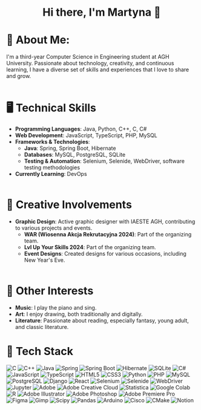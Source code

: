 <h1 align="center">Hi there, I'm Martyna 🤍</h1> 

# 🤍 About Me:
I'm a third-year Computer Science in Engineering student at AGH University. Passionate about technology, creativity, and continuous learning, I have a diverse set of skills and experiences that I love to share and grow.<br><br>

# 🖥️ Technical Skills<br>
- **Programming Languages**: Java, Python, C++, C, C#<br>
- **Web Development**: JavaScript, TypeScript, PHP, MySQL<br>
- **Frameworks & Technologies**:<br>
  - **Java**: Spring, Spring Boot, Hibernate<br>
  - **Databases**: MySQL, PostgreSQL, SQLite<br>
  - **Testing & Automation**: Selenium, Selenide, WebDriver, software testing methodologies<br>
- **Currently Learning**: DevOps<br><br>

# 🎨 Creative Involvements<br>
- **Graphic Design**: Active graphic designer with IAESTE AGH, contributing to various projects and events.<br>  
  - **WAR (Wiosenna Akcja Rekrutacyjna 2024)**: Part of the organizing team.<br>  
  - **Lvl Up Your Skills 2024**: Part of the organizing team.<br>  
  - **Event Designs**: Created designs for various occasions, including New Year's Eve.<br><br>

# 🌸 Other Interests<br>
- **Music**: I play the piano and sing.<br>
- **Art**: I enjoy drawing, both traditionally and digitally.<br>
- **Literature**: Passionate about reading, especially fantasy, young adult, and classic literature.<br>



# 🤍 Tech Stack
![C](https://img.shields.io/badge/c-%2300599C.svg?style=for-the-badge&logo=c&logoColor=white) 
![C++](https://img.shields.io/badge/c++-%2300599C.svg?style=for-the-badge&logo=c%2B%2B&logoColor=white) 
![Java](https://img.shields.io/badge/java-%23ED8B00.svg?style=for-the-badge&logo=openjdk&logoColor=white) 
![Spring](https://img.shields.io/badge/Spring-%236DB33F.svg?style=for-the-badge&logo=spring&logoColor=white) 
![Spring Boot](https://img.shields.io/badge/Spring%20Boot-%23000000.svg?style=for-the-badge&logo=springboot&logoColor=white) 
![Hibernate](https://img.shields.io/badge/Hibernate-%23007D8F.svg?style=for-the-badge&logo=hibernate&logoColor=white) 
![SQLite](https://img.shields.io/badge/SQLite-%23003B57.svg?style=for-the-badge&logo=sqlite&logoColor=white) 
![C#](https://img.shields.io/badge/c%23-%23239120.svg?style=for-the-badge&logo=c-sharp&logoColor=white) 
![JavaScript](https://img.shields.io/badge/javascript-%23323330.svg?style=for-the-badge&logo=javascript&logoColor=%23F7DF1E) 
![TypeScript](https://img.shields.io/badge/typescript-%232F73B5.svg?style=for-the-badge&logo=typescript&logoColor=white) 
![HTML5](https://img.shields.io/badge/html5-%23E34F26.svg?style=for-the-badge&logo=html5&logoColor=white) 
![CSS3](https://img.shields.io/badge/css3-%231572B6.svg?style=for-the-badge&logo=css3&logoColor=white) 
![Python](https://img.shields.io/badge/python-3670A0?style=for-the-badge&logo=python&logoColor=ffdd54) 
![PHP](https://img.shields.io/badge/php-%23777BB4.svg?style=for-the-badge&logo=php&logoColor=white) 
![MySQL](https://img.shields.io/badge/mysql-4479A1.svg?style=for-the-badge&logo=mysql&logoColor=white) 
![PostgreSQL](https://img.shields.io/badge/postgresql-%23336791.svg?style=for-the-badge&logo=postgresql&logoColor=white) 
![Django](https://img.shields.io/badge/django-%23092E20.svg?style=for-the-badge&logo=django&logoColor=white) 
![React](https://img.shields.io/badge/react-%2361DAFB.svg?style=for-the-badge&logo=react&logoColor=black) 
![Selenium](https://img.shields.io/badge/Selenium-%2343B02A.svg?style=for-the-badge&logo=selenium&logoColor=white) 
![Selenide](https://img.shields.io/badge/selenide-%2300A9E0.svg?style=for-the-badge&logo=selenide&logoColor=white) 
![WebDriver](https://img.shields.io/badge/WebDriver-%23009639.svg?style=for-the-badge&logo=selenium&logoColor=white) 
![Jupyter](https://img.shields.io/badge/jupyter-%23F37626.svg?style=for-the-badge&logo=jupyter&logoColor=white) 
![Adobe](https://img.shields.io/badge/adobe-%23FF0000.svg?style=for-the-badge&logo=adobe&logoColor=white) 
![Adobe Creative Cloud](https://img.shields.io/badge/Adobe%20Creative%20Cloud-DA1F26.svg?style=for-the-badge&logo=Adobe%20Creative%20Cloud&logoColor=white) 
![Statistica](https://img.shields.io/badge/statistica-%2300A94F.svg?style=for-the-badge&logo=statistica&logoColor=white) 
![Google Colab](https://img.shields.io/badge/google--colab-%23F9AB00.svg?style=for-the-badge&logo=google-colab&logoColor=white) 
![R](https://img.shields.io/badge/r-%23276DC3.svg?style=for-the-badge&logo=r&logoColor=white) 
![Adobe Illustrator](https://img.shields.io/badge/adobe%20illustrator-%23FF9A00.svg?style=for-the-badge&logo=adobe%20illustrator&logoColor=white) 
![Adobe Photoshop](https://img.shields.io/badge/adobe%20photoshop-%2331A8FF.svg?style=for-the-badge&logo=adobe%20photoshop&logoColor=white) 
![Adobe Premiere Pro](https://img.shields.io/badge/Adobe%20Premiere%20Pro-9999FF.svg?style=for-the-badge&logo=Adobe%20Premiere%20Pro&logoColor=white) 
![Figma](https://img.shields.io/badge/figma-%23F24E1E.svg?style=for-the-badge&logo=figma&logoColor=white) 
![Gimp](https://img.shields.io/badge/Gimp-657D8B?style=for-the-badge&logo=gimp&logoColor=FFFFFF) 
![Scipy](https://img.shields.io/badge/SciPy-%230C55A5.svg?style=for-the-badge&logo=scipy&logoColor=%white) 
![Pandas](https://img.shields.io/badge/pandas-%23150458.svg?style=for-the-badge&logo=pandas&logoColor=white) 
![Arduino](https://img.shields.io/badge/-Arduino-00979D?style=for-the-badge&logo=Arduino&logoColor=white) 
![Cisco](https://img.shields.io/badge/cisco-%23049fd9.svg?style=for-the-badge&logo=cisco&logoColor=black) 
![CMake](https://img.shields.io/badge/CMake-%23008FBA.svg?style=for-the-badge&logo=cmake&logoColor=white) 
![Notion](https://img.shields.io/badge/Notion-%23000000.svg?style=for-the-badge&logo=notion&logoColor=white) 



<!-- Proudly created with GPRM ( https://gprm.itsvg.in ) -->
